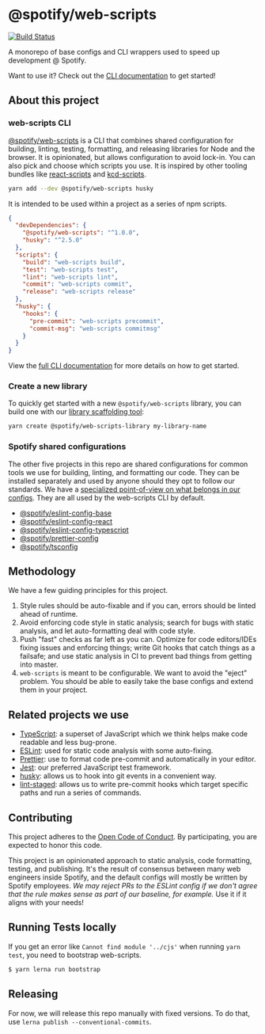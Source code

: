# @spotify/web-scripts

[![Build Status](https://travis-ci.com/spotify/web-scripts.svg?branch=master)](https://travis-ci.com/spotify/web-scripts)

A monorepo of base configs and CLI wrappers used to speed up development @ Spotify.

Want to use it? Check out the [CLI documentation](https://github.com/spotify/web-scripts/blob/master/packages/web-scripts) to get started!

## About this project

### web-scripts CLI

[@spotify/web-scripts](./packages/web-scripts) is a CLI that combines shared configuration for building, linting, testing, formatting, and releasing libraries for Node and the browser. It is opinionated, but allows configuration to avoid lock-in. You can also pick and choose which scripts you use. It is inspired by other tooling bundles like [react-scripts](https://www.npmjs.com/package/react-scripts) and [kcd-scripts](https://www.npmjs.com/package/kcd-scripts).

```bash
yarn add --dev @spotify/web-scripts husky
```

It is intended to be used within a project as a series of npm scripts.

```json
{
  "devDependencies": {
    "@spotify/web-scripts": "^1.0.0",
    "husky": "^2.5.0"
  },
  "scripts": {
    "build": "web-scripts build",
    "test": "web-scripts test",
    "lint": "web-scripts lint",
    "commit": "web-scripts commit",
    "release": "web-scripts release"
  },
  "husky": {
    "hooks": {
      "pre-commit": "web-scripts precommit",
      "commit-msg": "web-scripts commitmsg"
    }
  }
}
```

View the [full CLI documentation](./packages/web-scripts) for more details on how to get started.

### Create a new library

To quickly get started with a new `@spotify/web-scripts` library, you can build one with our [library scaffolding tool](https://github.com/spotify/web-scripts/tree/master/packages/create-web-scripts-library):

```sh
yarn create @spotify/web-scripts-library my-library-name
```

### Spotify shared configurations

The other five projects in this repo are shared configurations for common tools we use for building, linting, and formatting our code. They can be installed separately and used by anyone should they opt to follow our standards. We have a [specialized point-of-view on what belongs in our configs](#methodology). They are all used by the web-scripts CLI by default.

- [@spotify/eslint-config-base](./packages/eslint-config-base)
- [@spotify/eslint-config-react](./packages/eslint-config-react)
- [@spotify/eslint-config-typescript](./packages/eslint-config-typescript)
- [@spotify/prettier-config](./packages/prettier-config)
- [@spotify/tsconfig](./packages/tsconfig)

## Methodology

We have a few guiding principles for this project.

1. Style rules should be auto-fixable and if you can, errors should be linted ahead of runtime.
2. Avoid enforcing code style in static analysis; search for bugs with static analysis, and let auto-formatting deal with code style.
3. Push "fast" checks as far left as you can. Optimize for code editors/IDEs fixing issues and enforcing things; write Git hooks that catch things as a failsafe; and use static analysis in CI to prevent bad things from getting into master.
4. `web-scripts` is meant to be configurable. We want to avoid the "eject" problem. You should be able to easily take the base configs and extend them in your project.

## Related projects we use

- [TypeScript]: a superset of JavaScript which we think helps make code readable and less bug-prone.
- [ESLint]: used for static code analysis with some auto-fixing.
- [Prettier]: use to format code pre-commit and automatically in your editor.
- [Jest]: our preferred JavaScript test framework.
- [husky]: allows us to hook into git events in a convenient way.
- [lint-staged]: allows us to write pre-commit hooks which target specific paths and run a series of commands.

## Contributing

This project adheres to the [Open Code of Conduct][code-of-conduct]. By participating, you are expected to honor this code.

This project is an opinionated approach to static analysis, code formatting, testing, and publishing. It's
the result of consensus between many web engineers inside Spotify, and the default configs will mostly be
written by Spotify employees. _We may reject PRs to the ESLint config if we don't agree that the rule
makes sense as part of our baseline, for example._ Use it if it aligns with your needs!

## Running Tests locally

If you get an error like `Cannot find module '../cjs'` when running `yarn test`, you need to bootstrap web-scripts.

```bash
$ yarn lerna run bootstrap
```

[eslint]: https://eslint.org/
[typescript]: https://www.typescriptlang.org/
[prettier]: https://prettier.io/
[jest]: https://jestjs.io/
[husky]: https://github.com/typicode/husky
[lint-staged]: https://github.com/okonet/lint-staged
[code-of-conduct]: https://github.com/spotify/code-of-conduct/blob/master/code-of-conduct.md

## Releasing

For now, we will release this repo manually with fixed versions. To do that, use `lerna publish --conventional-commits`.
